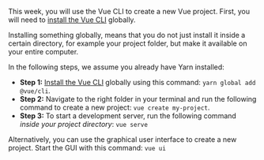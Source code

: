 This week, you will use the Vue CLI to create a new Vue project. First, you will need to [install the Vue CLI](https://cli.vuejs.org/guide/installation.html) globally.

Installing something globally, means that you do not just install it inside a certain directory, for example your project folder, but make it available on your entire computer.

In the following steps, we assume you already have Yarn installed:
- **Step 1:** [Install the Vue CLI](https://cli.vuejs.org/guide/installation.html) globally using this command:
```yarn global add @vue/cli```. 
- **Step 2:** Navigate to the right folder in your terminal and run the following command to create a new project: 
```vue create my-project```.
- **Step 3:** To start a development server, run the following command *inside your project directory*: 
```vue serve```

Alternatively, you can use the graphical user interface to create a new project. Start the GUI with this command: ```vue ui```
